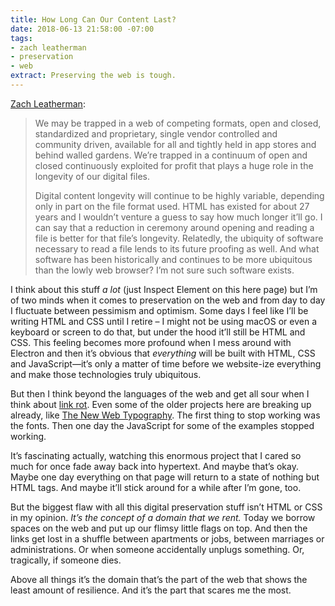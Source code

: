 ```yaml
---
title: How Long Can Our Content Last?
date: 2018-06-13 21:58:00 -07:00
tags:
- zach leatherman
- preservation
- web
extract: Preserving the web is tough.
---
```


[Zach Leatherman](https://www.zachleat.com/web/digital-longevity/):

> We may be trapped in a web of competing formats, open and closed, standardized and proprietary, single vendor controlled and community driven, available for all and tightly held in app stores and behind walled gardens. We’re trapped in a continuum of open and closed continuously exploited for profit that plays a huge role in the longevity of our digital files.
> 
> Digital content longevity will continue to be highly variable, depending only in part on the file format used. HTML has existed for about 27 years and I wouldn’t venture a guess to say how much longer it’ll go. I can say that a reduction in ceremony around opening and reading a file is better for that file’s longevity. Relatedly, the ubiquity of software necessary to read a file lends to its future proofing as well. And what software has been historically and continues to be more ubiquitous than the lowly web browser? I’m not sure such software exists.

I think about this stuff _a lot_ (just Inspect Element on this here page) but I’m of two minds when it comes to preservation on the web and from day to day I fluctuate between pessimism and optimism. Some days I feel like I’ll be writing HTML and CSS until I retire – I might not be using macOS or even a keyboard or screen to do that, but under the hood it’ll still be HTML and CSS. This feeling becomes more profound when I mess around with Electron and then it’s obvious that _everything_ will be built with HTML, CSS and JavaScript—it’s only a matter of time before we website-ize everything and make those technologies truly ubiquitous. 

But then I think beyond the languages of the web and get all sour when I think about [link rot](https://www.tbray.org/ongoing/When/201x/2015/05/25/URI-decay). Even some of the older projects here are breaking up already, like [The New Web Typography](https://robinrendle.com/essays/new-web-typography/). The first thing to stop working was the fonts. Then one day the JavaScript for some of the examples stopped working. 

It’s fascinating actually, watching this enormous project that I cared so much for once fade away back into hypertext. And maybe that’s okay. Maybe one day everything on that page will return to a state of nothing but HTML tags. And maybe it’ll stick around for a while after I’m gone, too.

But the biggest flaw with all this digital preservation stuff isn’t HTML or CSS in my opinion. _It’s the concept of a domain that we rent._ Today we borrow spaces on the web and put up our flimsy little flags on top. And then the links get lost in a shuffle between apartments or jobs, between marriages or administrations. Or when someone accidentally unplugs something. Or, tragically, if someone dies. 

Above all things it’s the domain that’s the part of the web that shows the least amount of resilience. And it’s the part that scares me the most.